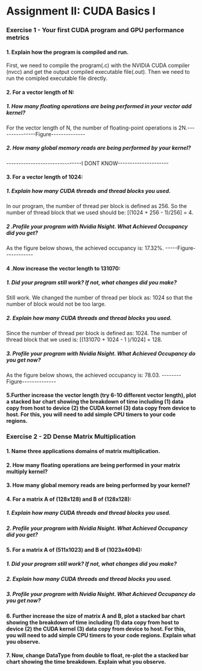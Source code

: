 #  Assignment II: CUDA Basics I

### Exercise 1 - Your first CUDA program and GPU performance metrics

#### 1. Explain how the program is compiled and run. 
First, we need to compile the program(.c) with the NVIDIA CUDA compiler (nvcc) and get the output compiled executable file(.out). Then we need to run the comipled executable file directly. 

#### 2. For a vector length of N:
##### 1. How many floating operations are being performed in your vector add kernel?
   For the vector length of N, the number of floating-point operations is 2N.---------------Figure--------------
##### 2. How many global memory reads are being performed by your kernel?
   -------------------------------I DONT KNOW---------------------
   
#### 3. For a vector length of 1024:
##### 1. Explain how many CUDA threads and thread blocks you used.
In our program, the number of thread per block is defined as 256. So the number of thread block that we used should be: [(1024 + 256 - 1)/256] = 4.
##### 2 .Profile your program with Nvidia Nsight. What Achieved Occupancy did you get?
As the figure below shows, the achieved occupancy is: 17.32%. -----Figure------------

#### 4 .Now increase the vector length to 131070:
##### 1. Did your program still work? If not, what changes did you make?
Still work. We changed the number of thread per block as: 1024 so that the number of block would not be too large. 
##### 2. Explain how many CUDA threads and thread blocks you used.
Since the number of thread per block is defined as: 1024. The number of thread block that we used is: [(131070 + 1024 - 1 )/1024] = 128.
##### 3. Profile your program with Nvidia Nsight. What Achieved Occupancy do you get now?
As the figure below shows, the achieved occupancy is: 78.03. --------Figure--------------

#### 5.Further increase the vector length (try 6-10 different vector length), plot a stacked bar chart showing the breakdown of time including (1) data copy from host to device (2) the CUDA kernel (3) data copy from device to host. For this, you will need to add simple CPU timers to your code regions.

### Exercise 2 - 2D Dense Matrix Multiplication

#### 1. Name three applications domains of matrix multiplication.

#### 2. How many floating operations are being performed in your matrix multiply kernel? 

#### 3. How many global memory reads are being performed by your kernel?  

#### 4. For a matrix A of (128x128) and B of (128x128):

##### 1. Explain how many CUDA threads and thread blocks you used.
  
##### 2. Profile your program with Nvidia Nsight. What Achieved Occupancy did you get?

#### 5. For a matrix A of (511x1023) and B of (1023x4094):

##### 1. Did your program still work? If not, what changes did you make?

##### 2. Explain how many CUDA threads and thread blocks you used.

##### 3. Profile your program with Nvidia Nsight. What Achieved Occupancy do you get now?

#### 6. Further increase the size of matrix A and B, plot a stacked bar chart showing the breakdown of time including (1) data copy from host to device (2) the CUDA kernel (3) data copy from device to host. For this, you will need to add simple CPU timers to your code regions. Explain what you observe.

#### 7. Now, change DataType from double to float, re-plot the a stacked bar chart showing the time breakdown. Explain what you observe. 
